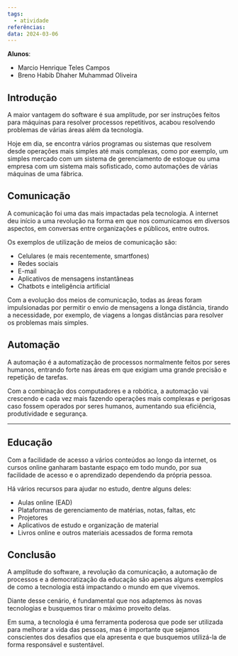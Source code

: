 ```yaml
---
tags:
  - atividade
referências: 
data: 2024-03-06
---
```


**Alunos**: 
- Marcio Henrique Teles Campos
- Breno Habib Dhaher Muhammad Oliveira

## Introdução

A maior vantagem do software é sua amplitude, por ser instruções feitos para máquinas para resolver processos repetitivos, acabou resolvendo problemas de várias áreas além da tecnologia.

Hoje em dia, se encontra vários programas ou sistemas que resolvem desde operações mais simples até mais complexas, como por exemplo, um simples mercado com um sistema de gerenciamento de estoque ou uma empresa com um sistema mais sofisticado, como automações de várias máquinas de uma fábrica.

## Comunicação

A comunicação foi uma das mais impactadas pela tecnologia. A internet deu início a uma revolução na forma em que nos comunicamos em diversos aspectos, em conversas entre organizações e públicos, entre outros.

Os exemplos de utilização de meios de comunicação são:

- Celulares (e mais recentemente, smartfones)
- Redes sociais
- E-mail
- Aplicativos de mensagens instantâneas
- Chatbots e inteligência artificial

Com a evolução dos meios de comunicação, todas as áreas foram impulsionadas por permitir o envio de mensagens a longa distância, tirando a necessidade, por exemplo, de viagens a longas distâncias para resolver os problemas mais simples.

## Automação

A automação é a automatização de processos normalmente feitos por seres humanos, entrando forte nas áreas em que exigiam uma grande precisão e repetição de tarefas.

Com a combinação dos computadores e a robótica, a automação vai crescendo e cada vez mais fazendo operações mais complexas e perigosas caso fossem operados por seres humanos, aumentando sua eficiência, produtividade e segurança.

---
## Educação

Com a facilidade de acesso a vários conteúdos ao longo da internet, os cursos online ganharam bastante espaço em todo mundo, por sua facilidade de acesso e o aprendizado dependendo da própria pessoa. 

Há vários recursos para ajudar no estudo, dentre alguns deles:

- Aulas online (EAD)
- Plataformas de gerenciamento de matérias, notas, faltas, etc
- Projetores
- Aplicativos de estudo e organização de material
- Livros online e outros materiais acessados de forma remota

## Conclusão

A amplitude do software, a revolução da comunicação, a automação de processos e a democratização da educação são apenas alguns exemplos de como a tecnologia está impactando o mundo em que vivemos.

Diante desse cenário, é fundamental que nos adaptemos às novas tecnologias e busquemos tirar o máximo proveito delas.

Em suma, a tecnologia é uma ferramenta poderosa que pode ser utilizada para melhorar a vida das pessoas, mas é importante que sejamos conscientes dos desafios que ela apresenta e que busquemos utilizá-la de forma responsável e sustentável.